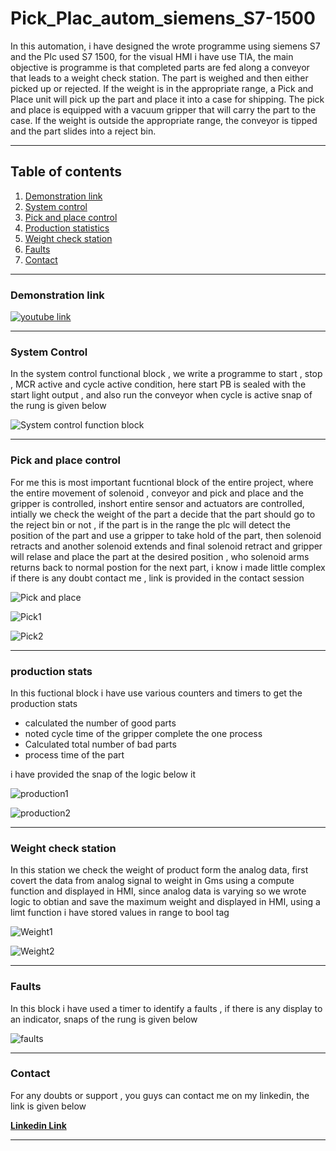 # **Pick_Plac_autom_siemens_S7-1500**

In this automation, i have designed the wrote programme using siemens S7 and the Plc used S7 1500, for the visual HMI i have use TIA, the main objective is programme is that completed parts are fed along a conveyor that leads to a weight check station. The part is weighed and 
then either picked up or rejected. If the weight is in the 
appropriate range, a Pick and Place unit will pick up the part 
and place it into a case for shipping. The pick and place is 
equipped with a vacuum gripper that will carry the part to 
the case. If the weight is outside the appropriate range, the 
conveyor is tipped and the part slides into a reject bin.

---

## **Table of contents**
1. [Demonstration link](#demonstration-link)
1. [System control](#system-control)
1. [Pick and place control](#pick-and-place-control)
1. [Production statistics](#production-stats)
1. [Weight check station](#weight-check-station)
1. [Faults](#faults)
1. [Contact](#contact)

---



### **Demonstration link**
[![youtube link](https://github.com/akshayphilip/Pick_Plac_autom_seimens_S7-1500/blob/master/Screenshot%202022-05-17%20131050.png)](https://www.youtube.com/watch?v=eO4HlRVqijs&t=6s&ab_channel=AkshayPhilip)

---

### **System Control** 
In the system control functional block , we write a programme to start , stop , MCR active and cycle active condition, here start PB is sealed with the start light output , and also run the conveyor when cycle is active snap of the rung is given below

![System control function block](https://github.com/akshayphilip/Pick_Plac_autom_seimens_S7-1500/blob/master/fuctional%20blocks%20images/system%20control.png)

---

### **Pick and place control**
For me this is most important fucntional block of the entire project, where the entire movement of solenoid , conveyor and pick and place  and the gripper is controlled, inshort entire sensor and actuators are controlled, intially we check the weight of the part a decide that the part should go to the reject bin or not , if the part is in the range the plc will detect the position of the part and use a gripper to take hold of the part, then solenoid retracts and another solenoid extends and final solenoid retract and gripper will relase and place the part at the desired position , who solenoid arms returns back to normal postion for the next part, i know i made little complex if there is any doubt contact me , link is provided in the contact session

![Pick and place](https://github.com/akshayphilip/Pick_Plac_autom_seimens_S7-1500/blob/master/Screenshot%202022-05-17%20131129.png)

![Pick1](https://github.com/akshayphilip/Pick_Plac_autom_seimens_S7-1500/blob/master/fuctional%20blocks%20images/pick1.png)

![Pick2](https://github.com/akshayphilip/Pick_Plac_autom_seimens_S7-1500/blob/master/fuctional%20blocks%20images/pick2.png)

---

### **production stats**
In this fuctional block i have use various counters and timers to get the production stats

* calculated the number of good parts
* noted cycle time of the gripper complete the one process
* Calculated total number of bad parts
* process time of the part

i have provided the snap of the logic below it

![production1](https://github.com/akshayphilip/Pick_Plac_autom_seimens_S7-1500/blob/master/fuctional%20blocks%20images/prod1.png)

![production2](https://github.com/akshayphilip/Pick_Plac_autom_seimens_S7-1500/blob/master/fuctional%20blocks%20images/prod2.png)

---

### **Weight check station**
In this station we check the weight of product form the analog data, first covert the data from analog signal to weight in Gms using a compute function and displayed in HMI, since analog data is varying so we wrote logic to obtian and save the maximum weight and displayed in HMI, using a limt function i have stored values in range to bool tag

![Weight1](https://github.com/akshayphilip/Pick_Plac_autom_seimens_S7-1500/blob/master/fuctional%20blocks%20images/wei1.png)

![Weight2](https://github.com/akshayphilip/Pick_Plac_autom_seimens_S7-1500/blob/master/fuctional%20blocks%20images/wei2.png)

---

### **Faults**
In this block i have used a timer to identify a faults , if there is any display to an indicator, snaps of the rung is given below

![faults](https://github.com/akshayphilip/Pick_Plac_autom_seimens_S7-1500/blob/master/fuctional%20blocks%20images/faults.png)

---

### **Contact**
For any doubts or support , you guys can contact me on my linkedin, the link is given below

[**Linkedin Link**](https://www.linkedin.com/in/akshayphilip/)

---
